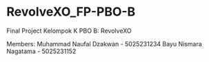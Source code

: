 # RevolveXO_FP-PBO-B
Final Project Kelompok K PBO B: RevolveXO

Members:
Muhammad Naufal Dzakwan - 5025231234
Bayu Nismara Nagatama - 5025231152

